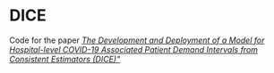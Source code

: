 # DICE
Code for the paper [_The Development and Deployment of a Model for Hospital-level COVID-19 Associated Patient Demand Intervals from Consistent Estimators (DICE)"_](https://arxiv.org/abs/2011.09377)
